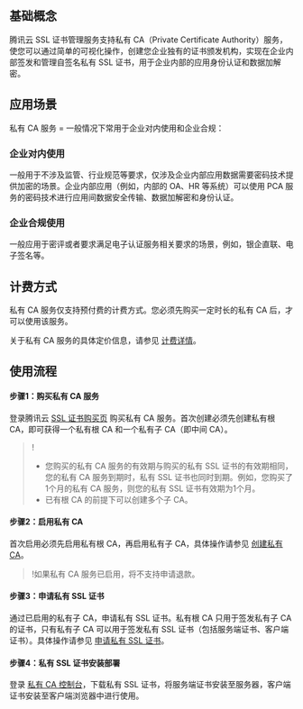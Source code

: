 ## 基础概念
腾讯云 SSL 证书管理服务支持私有 CA（Private Certificate Authority）服务，使您可以通过简单的可视化操作，创建您企业独有的证书颁发机构，实现在企业内部签发和管理自签名私有 SSL 证书，用于企业内部的应用身份认证和数据加解密。

## 应用场景
私有 CA 服务 = 一般情况下常用于企业对内使用和企业合规：

### 企业对内使用
一般用于不涉及监管、行业规范等要求，仅涉及企业内部应用数据需要密码技术提供加密的场景。企业内部应用（例如，内部的 OA、HR 等系统）可以使用 PCA 服务的密码技术进行应用间数据安全传输、数据加解密和身份认证。

### 企业合规使用
一般应用于密评或者要求满足电子认证服务相关要求的场景，例如，银企直联、电子签名等。

## 计费方式
私有 CA 服务仅支持预付费的计费方式。您必须先购买一定时长的私有 CA 后，才可以使用该服务。

关于私有 CA 服务的具体定价信息，请参见 [计费详情](https://cloud.tencent.com/document/product/400/7994)。

## 使用流程

#### 步骤1：购买私有 CA 服务
登录腾讯云 [SSL 证书购买页](https://buy.cloud.tencent.com/ssl?tab=privateCA) 购买私有 CA 服务。首次创建必须先创建私有根 CA，即可获得一个私有根 CA 和一个私有子 CA（即中间 CA）。

>!
>- 您购买的私有 CA 服务的有效期与购买的私有 SSL 证书的有效期相同，您的私有 CA 服务到期时，私有 SSL 证书也同时到期。例如，您购买了1个月的私有 CA 服务，则您的私有 SSL 证书有效期为1个月。
>- 已有根 CA 的前提下可以创建多个子 CA。
>


#### 步骤2：启用私有 CA
首次启用必须先启用私有根 CA，再启用私有子 CA，具体操作请参见 [创建私有 CA](https://cloud.tencent.com/document/product/400/72329)。
>!如果私有 CA 服务已启用，将不支持申请退款。
>

#### 步骤3：申请私有 SSL 证书
通过已启用的私有子 CA，申请私有 SSL 证书。私有根 CA 只用于签发私有子 CA 的证书，只有私有子 CA 可以用于签发私有 SSL 证书（包括服务端证书、客户端证书）。具体操作请参见 [申请私有 SSL 证书](https://cloud.tencent.com/document/product/400/72334)。


#### 步骤4：私有 SSL 证书安装部署
登录 [私有 CA 控制台](https://console.cloud.tencent.com/private-ca)，下载私有 SSL 证书，将服务端证书安装至服务器，客户端证书安装至客户端浏览器中进行使用。


